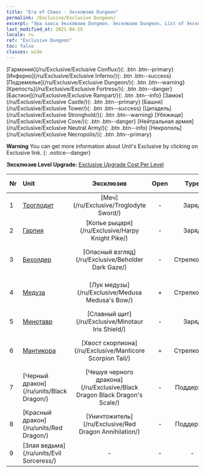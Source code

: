 ```yaml
---
title: "Era of Chaos - Эксклюзив Dungeon"
permalink: /Exclusive/Exclusive Dungeon/
excerpt: "Эра хаоса Эксклюзив Dungeon. Эксклюзив Dungeon. List of Эксклюзив Dungeon in Era of Chaos"
last_modified_at: 2021-04-25
locale: ru
ref: "Exclusive Dungeon"
toc: false
classes: wide
---
```

 [Гармония](/ru/Exclusive/Exclusive Conflux/){: .btn .btn--primary} [Инферно](/ru/Exclusive/Exclusive Inferno/){: .btn .btn--success} [Подземелье](/ru/Exclusive/Exclusive Dungeon/){: .btn .btn--warning} [Крепость](/ru/Exclusive/Exclusive Fortress/){: .btn .btn--danger} [Бастион](/ru/Exclusive/Exclusive Rampart/){: .btn .btn--info} [Замок](/ru/Exclusive/Exclusive Castle/){: .btn .btn--primary} [Башня](/ru/Exclusive/Exclusive Tower/){: .btn .btn--success} [Цитадель](/ru/Exclusive/Exclusive Stronghold/){: .btn .btn--warning} [Убежище](/ru/Exclusive/Exclusive Cove/){: .btn .btn--danger} [Нейтральная армия](/ru/Exclusive/Exclusive Neutral Army/){: .btn .btn--info} [Некрополь](/ru/Exclusive/Exclusive Necropolis/){: .btn .btn--primary} 

**Warning** You can get more information about Unit's Exclusive by clicking on Exclusive link. 
{: .notice--danger}

 **Эксклюзив Level Upgrade:** [Exclusive Upgrade Cost Per Level](/Exclusive/ExclusiveUpgradeCostPerLevel/)

  | Nr |         Unit        | Эксклюзив | Open  |    Type   |  Item to Rank UP      |  Облик   |
  |:---|:--------------------|:-------------:|:-----:|:---------:|:---------------------:|:-------:|
  | 1  | [Троглодит](/ru/units/Troglodyte/) | [Меч](/ru/Exclusive/Troglodyte Sword/) | - | Заряд | [Жетон меча](/ItemsRU/con_912/) | - |
  | 2  | [Гарпия](/ru/units/Harpy/) | [Копье рыцаря](/ru/Exclusive/Harpy Knight Pike/) | - | Заряд | [Жетон Копья рыцаря](/ItemsRU/con_916/) | - |
  | 3  | [Бехолдер](/ru/units/Beholder/) | [Опасный взгляд](/ru/Exclusive/Beholder Dark Gaze/) | - | Стрелковый | [Опасный взгляд](/ItemsRU/con_990/) | [Особый облик: Опасный взгляд](/ItemsRU/con_658/) |
  | 4  | [Медуза](/ru/units/Medusa/) | [Лук медузы](/ru/Exclusive/Medusa Medusa's Bow/) | + | Стрелковый | [Жетон лука медузы](/ItemsRU/con_991/) | [Особый облик: Лук медузы](/ItemsRU/con_659/) |
  | 5  | [Минотавр](/ru/units/Minotaur/) | [Славный щит](/ru/Exclusive/Minotaur Iris Shield/) | - | Заряд | [Жетон славного щита](/ItemsRU/con_913/) | - |
  | 6  | [Мантикора](/ru/units/Manticore/) | [Хвост скорпиона](/ru/Exclusive/Manticore Scorpion Tail/) | + | Стрелковый | [Жетон хвоста скорпиона](/ItemsRU/con_992/) | [Особый облик: Хвост скорпиона](/ItemsRU/con_660/) |
  | 7  | [Черный дракон](/ru/units/Black Dragon/) | [Чешуя черного дракона](/ru/Exclusive/Black Dragon Black Dragon's Scale/) | - | Поддержка | [Жетон чешуи черного дракона](/ItemsRU/con_993/) | [Особый облик: Чешуя черного дракона](/ItemsRU/con_661/) |
  | 8  | [Красный дракон](/ru/units/Red Dragon/) | [Уничтожитель](/ru/Exclusive/Red Dragon Annihilation/) | - | Поддержка | - | - |
  | 9  | [Злая ведьма](/ru/units/Evil Sorceress/) | - | - | - | none | none |
